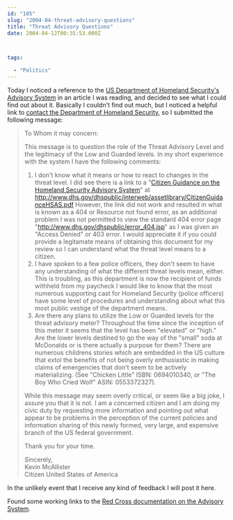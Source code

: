 ```yaml
---
id: "105"
slug: "2004-04-threat-advisory-questions"
title: "Threat Advisory Questions"
date: 2004-04-12T00:35:53.000Z



tags:

  - "Politics"
---
```

<div class="sqs-html-content">
  <p>Today I noticed a reference to the <a href="http://www.dhs.gov/">US Department of Homeland Security's</a> <a href="http://www.dhs.gov/dhspublic/display?theme=29">Advisory System</a> in an article I was reading, and decided to see what I could find out about it.  Basically I couldn't find out much, but I noticed a helpful link to <a href="http://www.dhs.gov/dhspublic/contactus">contact the Department of Homeland Security</a>, so I submitted the following message:</p>
<blockquote>
<p>To Whom it may concern:</p>
<p>This message is to question the role of the Threat Advisory Level and the legitimacy of the Low and Guarded levels.  In my short experience with the system I have the following comments:
<ol>
<li> I don't know what it means or how to react to changes in the threat level.  I did see there is a link to a "<a href="http://www.dhs.gov/dhspublic/interweb/assetlibrary/CitizenGuidanceHSAS.pdf">Citizen Guidance on the Homeland Security Advisory System</a>" at <a href="http://www.dhs.gov/dhspublic/interweb/assetlibrary/CitizenGuidanceHSAS.pdf">http://www.dhs.gov/dhspublic/interweb/assetlibrary/CitizenGuidanceHSAS.pdf</a> However, the link did not work and resulted in what is known as a 404 or Resource not found error, as an additional problem I was not permitted to view the standard 404 error page "<a href="http://www.dhs.gov/dhspublic/error_404.jsp">http://www.dhs.gov/dhspublic/error_404.jsp</a>" as I was given an "Access Denied" or 403 error.  I would appreciate it if you could provide a legitamate means of obtaining this document for my review so I can understand what the threat level means to a citizen.</li>
<li> I have spoken to a few police officers, they don't seem to have any understanding of what the different threat levels mean, either.  This is troubling, as this department is now the recipient of funds withheld from my paycheck I would like to know that the most numerous supporting cast for Homeland Security (police officers) have some level of procedures and understanding about what this most public vestige of the department means.</li>
<li>Are there any plans to utilize the Low or Guarded levels for the threat advisory meter?  Throughout the time since the inception of this meter it seems that the level has been "elevated" or "high."  Are the lower levels destined to go the way of the "small" soda at McDonalds or is there actually a purpose for them?    There are numerous childrens stories which are embedded in the US culture that extol the benefits of not being overly enthusiastic in making claims of emergencies that don't seem to be actively materializing.  (See "Chicken Little" ISBN: 0694010340, or "The Boy Who Cried Wolf" ASIN: 0553372327).</li>
</ol>
<p> While this message may seem overly critical, or seem like a big joke, I assure you that it is not.  I am a concerned citizen and I am doing my civic duty by requesting more information and pointing out what appear to be problems in the perception of the current policies and information sharing of this newly formed, very large, and expensive branch of the US federal government.</p>
<p>Thank you for your time.</p>
<p>Sincerely,<br />Kevin McAllister<br />Citizen United States of America</p>
</blockquote>
<p>In the unlikely event that I receive any kind of feedback I will post it here.</p>
<p>Found some working links to the <a href="http://www.redcross.org/services/disaster/beprepared/hsas.html">Red Cross documentation on the Advisory System</a>.</p>
</div>
